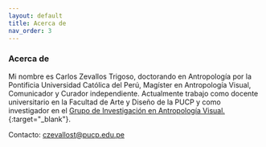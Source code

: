 ```yaml
---
layout: default
title: Acerca de
nav_order: 3
---
```


### Acerca de

Mi nombre es Carlos Zevallos Trigoso, doctorando en Antropología por la Pontificia Universidad Católica del Perú, Magíster en Antropología Visual, Comunicador y Curador independiente. Actualmente trabajo como docente universitario en la Facultad de Arte y Diseño de la PUCP y como investigador en el [Grupo de Investigación en Antropología Visual.](https://investigacion.pucp.edu.pe/grupos/giav/){:target="_blank"}.

Contacto: czevallost@pucp.edu.pe
